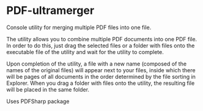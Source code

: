 # PDF-ultramerger

Console utility for merging multiple PDF files into one file.

The utility allows you to combine multiple PDF documents into one PDF file. In order to do this, just drag the selected files or a folder with files onto the executable file of the utility and wait for the utility to complete.

Upon completion of the utility, a file with a new name (composed of the names of the original files) will appear next to your files, inside which there will be pages of all documents in the order determined by the file sorting in Explorer.
When you drag a folder with files onto the utility, the resulting file will be placed in the same folder.

Uses PDFSharp package
